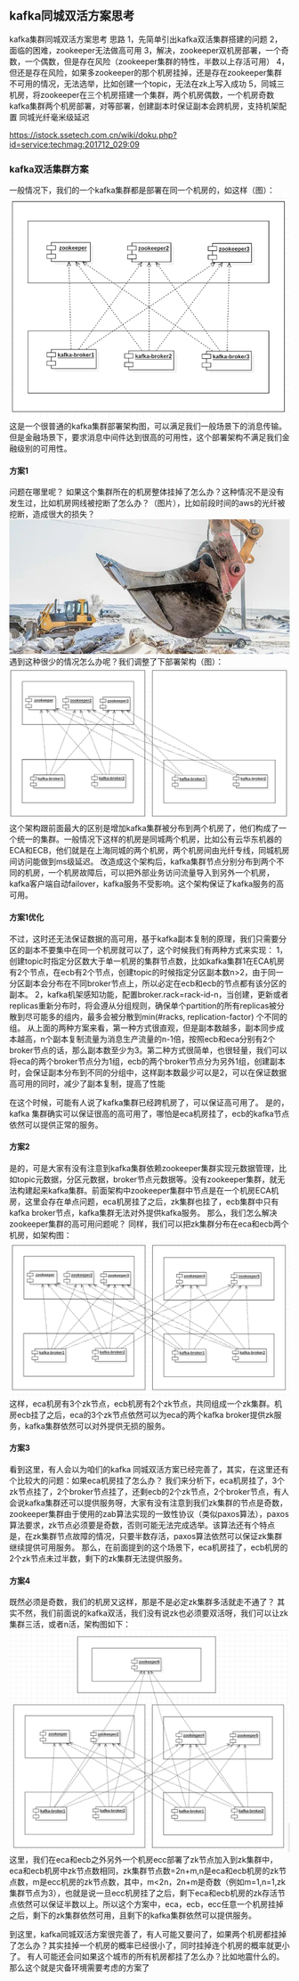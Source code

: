 ## kafka同城双活方案思考

kafka集群同城双活方案思考
思路
1，先简单引出kafka双活集群搭建的问题
2，面临的困难，zookeeper无法做高可用
3，解决，zookeeper双机房部署，一个奇数，一个偶数，但是存在风险（zookeeper集群的特性，半数以上存活可用）
4，但还是存在风险，如果多zookeeper的那个机房挂掉，还是存在zookeeper集群不可用的情况，无法选举，比如创建一个topic，无法在zk上写入成功
5，同城三机房，将zookeeper在三个机房搭建一个集群，两个机房偶数，一个机房奇数
kafka集群两个机房部署，对等部署，创建副本时保证副本会跨机房，支持机架配置
同城光纤毫米级延迟

https://istock.ssetech.com.cn/wiki/doku.php?id=service:techmag:201712_029:09


### kafka双活集群方案

一般情况下，我们的一个kafka集群都是部署在同一个机房的，如这样（图）：
![](./file/QQ截图20190716230708.png)
这是一个很普通的kafka集群部署架构图，可以满足我们一般场景下的消息传输。但是金融场景下，要求消息中间件达到很高的可用性，这个部署架构不满足我们金融级别的可用性。

#### 方案1
问题在哪里呢？
如果这个集群所在的机房整体挂掉了怎么办？这种情况不是没有发生过，比如机房网线被挖断了怎么办？（图片），比如前段时间的aws的光纤被挖断，造成很大的损失？
![](./file/144100h7pwx0xj3nnnhv3h.jpg)
遇到这种很少的情况怎么办呢？我们调整了下部署架构（图）：
![](./file/QQ截图20190716235042.png)
这个架构跟前面最大的区别是增加kafka集群被分布到两个机房了，他们构成了一个统一的集群。一般情况下这样的机房是同城两个机房，比如公有云华东机器的ECA和ECB，他们就是在上海同城的两个机房，两个机房间由光纤专线，同城机房间访问能做到ms级延迟。
改造成这个架构后，kafka集群节点分别分布到两个不同的机房，一个机房故障后，可以把外部业务访问流量导入到另外一个机房，kafka客户端自动failover，kafka服务不受影响。这个架构保证了kafka服务的高可用。
#### 方案1优化
不过，这时还无法保证数据的高可用，基于kafka副本复制的原理，我们只需要分区的副本不要集中在同一个机房就可以了，这个时候我们有两种方式来实现：
1，创建topic时指定分区数大于单一机房的集群节点数，比如kafka集群1在ECA机房有2个节点，在ecb有2个节点，创建topic的时候指定分区副本数n>2，由于同一分区副本会分布在不同broker节点上，所以必定在ecb和ecb的节点都有该分区的副本。
2，kafka机架感知功能，配置broker.rack=rack-id-n，当创建，更新或者replicas重新分布时，将会遵从分组规则，确保单个partition的所有replicas被分散到尽可能多的组内，最多会被分散到min(#racks, replication-factor) 个不同的组。
从上面的两种方案来看，第一种方式很直观，但是副本数越多，副本同步成本越高，n个副本复制流量为消息生产流量的n-1倍，按照ecb和eca分别有2个broker节点的话，那么副本数至少为3。第二种方式很简单，也很轻量，我们可以将eca的两个broker节点分为1组，ecb的两个broker节点分为另外1组，创建副本时，会保证副本分布到不同的分组中，这样副本数最少可以是2，可以在保证数据高可用的同时，减少了副本复制，提高了性能

在这个时候，可能有人说了kafka集群已经跨机房了，可以保证高可用了。
是的，kafka 集群确实可以保证很高的高可用了，哪怕是eca机房挂了，ecb的kafka节点依然可以提供正常的服务。

#### 方案2
是的，可是大家有没有注意到kafka集群依赖zookeeper集群实现元数据管理，比如topic元数据，分区元数据，broker节点元数据等。没有zookeeper集群，就无法构建起来kafka集群。前面架构中zookeeper集群中节点是在一个机房ECA机房，这里会存在单点问题，eca机房挂了之后，zk集群也挂了，ecb集群中只有kafka broker节点，kafka集群无法对外提供kafka服务。
那么，我们怎么解决zookeeper集群的高可用问题呢？
同样，我们可以把zk集群分布在eca和ecb两个机房，如架构图：
![](./file/QQ截图20190716235053.png)
这样，eca机房有3个zk节点，ecb机房有2个zk节点，共同组成一个zk集群。机房ecb挂了之后，eca的3个zk节点依然可以为eca的两个kafka broker提供zk服务，kafka集群依然可以对外提供无损的服务。

#### 方案3
看到这里，有人会以为咱们的kafka 同城双活方案已经完善了，其实，在这里还有个比较大的问题：如果eca机房挂了怎么办？
我们来分析下，eca机房挂了，3个zk节点挂了，2个broker节点挂了，还剩ecb的2个zk节点，2个broker节点，有人会说kafka集群还可以提供服务呀，大家有没有注意到我们zk集群的节点是奇数，zookeeper集群由于使用的zab算法实现的一致性协议（类似paxos算法），paxos算法要求，zk节点必须要是奇数，否则可能无法完成选举。该算法还有个特点是，在zk集群节点故障的情况，只要半数存活，paxos算法依然可以保证zk集群继续提供可用服务。
那么，在前面提到的这个场景下，eca机房挂了，ecb机房的2个zk节点未过半数，剩下的zk集群无法提供服务。

#### 方案4
既然必须是奇数，我们的机房又这样，那是不是必定zk集群多活就走不通了？
其实不然，我们前面说的kafka双活，我们没有说zk也必须要双活呀，我们可以让zk集群三活，或者n活，架构图如下：
![](./file/QQ截图20190716235214.png)
这里，我们在eca和ecb之外另外一个机房ecc部署了zk节点加入到zk集群中，eca和ecb机房中zk节点数相同，zk集群节点数=2n+m,n是eca和ecb机房的zk节点数，m是ecc机房的zk节点数，其中，m<2n，2n+m是奇数（例如m=1,n=1,zk集群节点为3），也就是说一旦ecc机房挂了之后，剩下eca和ecb机房的zk存活节点依然可以保证半数以上。所以这个方案中，eca，ecb，ecc任意一个机房挂掉之后，剩下的zk集群依然可用，且剩下的kafka集群依然可以提供服务。

到这里，kafka同城双活方案很完善了，有人可能又要问了，如果两个机房都挂掉了怎么办？其实挂掉一个机房的概率已经很小了，同时挂掉连个机房的概率就更小了。
有人可能还会问如果这个城市的所有机房都挂了怎么办？比如地震什么的。那么这个就是灾备环境需要考虑的方案了














